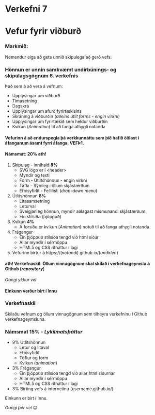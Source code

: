 # Verkefni 7 

# Vefur fyrir viðburð

### Markmið:
Nemendur eiga að geta unnið skipulega að gerð vefs.

### Hönnun er unnin samkvæmt undirbúnings- og skipulagsgögnum 6. verkefnis

Það sem á að vera á vefnum:

  * Upplýsingar um viðburð
  * Tímasetning
  * Dagskrá
  * Upplýsingar um afurð fyrirtækisins
  * Skráning á viðburðin (_aðeins útlit forms - engin virkni_)
  * Upplýsingar um fyrirtækið sem heldur viðburðin
  * Kvikun (_Animation_) til að fanga athygli notanda

#### Vefurinn á að endurspegla þá verkkunnáttu sem þið hafið öðlast í áfanganum ásamt fyrri áfanga, VEFÞ1. 

#### Námsmat:  20% ath!

1.	Skipulag - innihald  **8%**
   	* SVG lógo er í &lt;header>
    * Myndir og texti
    * Form - Útlitshönnun - engin virkni
    * Tafla - Sýnileg í öllum skjástærðum
    * Efnisyfirlit - Fellilisti (_drop-down menu_) 
2.	Útlitshönnun  **8%**
    * Litasamsetning
    * Leturval
    * Sveigjanleg hönnun, myndir aðlagast mismunandi skjástærðum
    * Ein stílsíða (þjöppuð) 
3. Kvikun  **4%**
    * Á forsíðu er kvikun (_Animation_) notuð til að fanga athygli notanda.
4. Frágangur
    * Ein þjöppuð stílsíða tengd við html síður
    * Allar myndir í sérmöppu 
    * HTML5 og CSS ritháttur í lagi
5. Vefurinn birtur á https://(_notandi_).github.io/(_undirlén_)


#### ath! Verkefnaskil: Öllum vinnugögnum skal skilað í verkefnageymslu á Github (_repository_) 

_Gangi ykkur vel_  

#### Einkunn verður birt í Innu



### Verkefnaskil

Skilaðu vefnum og öllum vinnugögnum sem tilheyra verkefninu í Github verkefnageymsluna.

### Námsmat 15% - _Lykilmatsþáttur_


* 9%  Útlitshönnun
    * Letur og litaval
    * Efnisyfirlit
    * Töflur og form
    * Kvikun (_animation_)
* 3%  Frágangur
    * Ein þjöppuð stílsíða tengd við allar html síðurnar
    * Allar myndir í sérmöppu 
    * HTML5 og CSS ritháttur í lagi
* 3%  Birting vefs á internetinu (username.github.io/)

Einkunn er birt í Innu.

_Gangi þér vel_ 😊



